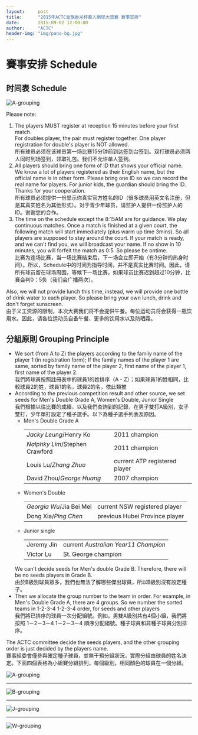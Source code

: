 ```yaml
---
layout:     post
title:      "2015年ACTC皇族香米杯華人網球大獎賽 賽事安排"
date:       2015-09-02 12:00:00
author:     "ACTC"
header-img: "img/pano-bg.jpg"
---
```

<h1 class="page-header">賽事安排 Schedule</h1>

<h2>时间表 Schedule</h2>
<div class="row text-center">
  <div class="col-xs-12 col-sm-12 col-md-12 col-lg-12">
    <img src="{{ site.baseurl }}/img/2015/Schedule.jpg" class="img-responsive" alt="A-grouping">
  </div>
</div>

Please note:

<ol>
<li>The players MUST register at reception 15 minutes before your first match.<br>
     For doubles player, the pair must register together. One player registration for double's player is NOT allowed.<br>
所有球员必须在该球员第一场比赛15分钟前到达签到台签到。双打球员必须两人同时到场签到，领取礼包。我们不允许单人签到。</li>
<li>All players should bring one form of ID that shows your official name. We know a lot of players registered as their English name, but the official name is in other form. Please bring one ID so we can record the real name for players. For junior kids, the guardian should bring the ID. Thanks for your cooperation.<br>
所有球员必须提供一份显示你真实官方姓名的ID（很多球员用英文名注册，但是其真实姓名为其他形式）。对于青少年球员，请监护人提供一份监护人的ID。谢谢您的合作。</li>
<li>The time on the schedule except the 8:15AM are for guidance. We play continuous matches. Once a match is finished at a given court, the following match will start immediately (plus warm up time 3mins). So all players are supposed to stay around the court. If your match is ready, and we can't find you, we will broadcast your name. If no show in 10 minutes, you will forfeit the match as 0:5. So please be ontime.<br>
比赛为连场比赛，当一场比赛结束后，下一场会立即开始（有3分钟的热身时间）。所以，Schedule中的时间为指导时间，并不是真实比赛时间。因此，请所有球员留在球场周围，等候下一场比赛。如果球员比赛迟到超过10分钟，比赛会判0：5负（我们会广播两次）。</li>
</ol>

<p>Also, we will not provide lunch this time, instead, we will provide one bottle of drink water to each player. So please bring your own lunch, drink and don't forget sunscreen.<br>
由于义工资源的限制，本次大赛我们将不会提供午餐。每位运动员将会获得一瓶饮用水。因此，请各位运动员自备午餐、更多的饮用水以及防晒霜。</p>

<h2>分組原則 Grouping Principle</h2>
<ul>
  <li>We sort (from A to Z) the players according to the family name of the player 1 (in registration form); If the family names of the player 1 are same, sorted by family name of the player 2, first name of the player 1, first name of the player 2.<br>我們將球員按照註冊表中的球員1的姓排序（A - Z）；如果球員1的姓相同，比較球員2的姓，球員1的名，球員2的名，依此類推</li>
  <li>According to the previous competition result and other source, we set seeds for Men's Double Grade A, Women's Double, Junior Single<br>我們根據以往比賽的成績，以及我們查詢到的記錄，在男子雙打A級別，女子雙打，少年單打設定了種子選手。以下為種子選手列表及原因。
    <ul>
      <li>Men's Double Grade A
        <table class="table table-striped table-condensed table-bordered">
          <tr>
            <td><em>Jacky Leung</em>/Henry Ko</td><td>2011 champion</td>
          </tr>
          <tr>
            <td><em>Nalphky Lim</em>/Stephen Crawford</td><td>2011 champion</td>
          </tr>
          <tr>
            <td>Louis Lu/<em>Zhang Zhuo</em></td><td>current ATP registered player</td>
          </tr>
          <tr>
            <td>David Zhou/<em>George Huang</em></td><td>2007 champion</td>
          </tr>
        </table>
      </li>
      <li>Women's Double
        <table class="table table-striped table-condensed table-bordered">
          <tr>
            <td><em>Georgia Wu</em>/Jia Bei Mei </td><td>current NSW registered player</td>
          </tr>
          <tr>
            <td>Dong Xia/<em>Ping Chen</em></td><td>previous Hubei Province player</td>
          </tr>
        </table>
      </li>
      <li>Junior single
        <table class="table table-striped table-condensed table-bordered">
          <tr>
            <td>Jeremy Jin</td><td>current <em>Australian Year11 Champion</em></td>
          </tr>
          <tr>
            <td>Victor Lu</td><td>St. George champion</td>
          </tr>
        </table>
      </li>
    </ul>
  We can't decide seeds for Men's double Grade B. Therefore, there will be no seeds players in Grade B.<br>由於B級別球員眾多，我們也無法了解哪些傑出球員，所以B級別沒有設定種子。
  <li>Then we allocate the group number to the team in order. For example, in Men's Double Grade A, there are 4 groups. So we number the sorted teams in 1-2-3-4 1-2-3-4 order, for seeds and other players<br>我們將已排序的球員一次分配組號。例如，男雙A級別共有4個小組，我們將按照 1－2－3－4 1－2－3－4 順序分配組號。種子球員和非種子球員分別排序。</li>
</ul>

<p>The ACTC committee decide the seeds players, and the other grouping order is just decided by the players name.<br>賽事組委會僅參與確定種子球員，並無干預分組狀況，實際分組由球員的姓名決定。下面四個表格為小組賽分組排列，每個級別，相同顏色的球員在一個分組。</p>

<div class="row text-center">
  <div class="col-xs-12 col-sm-12 col-md-8 col-lg-8 col-md-offset-2 col-lg-offset-2">
    <img src="{{ site.baseurl }}/img/2015/A-grouping.jpg" class="img-responsive" alt="A-grouping">
  </div>
</div>
  <p /><hr><p />
<div class="row text-center">
  <div class="col-xs-12 col-sm-12 col-md-8 col-lg-8 col-md-offset-2 col-lg-offset-2">
    <img src="{{ site.baseurl }}/img/2015/B-grouping.jpg" class="img-responsive" alt="B-grouping">
  </div>
</div>
  <p /><hr><p />
<div class="row text-center">
  <div class="col-xs-12 col-sm-12 col-md-8 col-lg-8 col-md-offset-2 col-lg-offset-2">
    <img src="{{ site.baseurl }}/img/2015/J-grouping.jpg" class="img-responsive" alt="J-grouping">
  </div>
</div>
  <p /><hr><p />
<div class="row text-center">
  <div class="col-xs-12 col-sm-12 col-md-8 col-lg-8 col-md-offset-2 col-lg-offset-2">
    <img src="{{ site.baseurl }}/img/2015/W-grouping.jpg" class="img-responsive" alt="W-grouping">
  </div>
</div>
